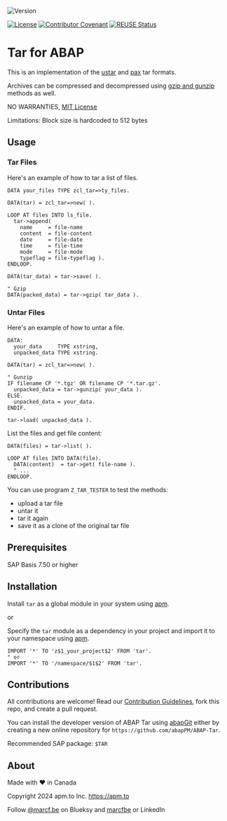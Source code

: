 ![Version](https://img.shields.io/endpoint?url=https://shield.abappm.com/github/abapPM/ABAP-Tar/src/zcl_tar.clas.abap/c_version&label=Version&color=blue)

[![License](https://img.shields.io/github/license/abapPM/ABAP-Tar?label=License&&color=success)](https://github.com/abapPM/ABAP-Tar/blob/main/LICENSE)
[![Contributor Covenant](https://img.shields.io/badge/Contributor%20Covenant-2.1-4baaaa.svg?&color=success)](https://github.com/abapPM/.github/blob/main/CODE_OF_CONDUCT.md)
[![REUSE Status](https://api.reuse.software/badge/github.com/abapPM/ABAP-Tar)](https://api.reuse.software/info/github.com/abapPM/ABAP-Tar)

# Tar for ABAP

This is an implementation of the [ustar](https://en.wikipedia.org/wiki/Tar_(computing)) and [pax](https://en.wikipedia.org/wiki/Pax_(command)) tar formats. 

Archives can be compressed and decompressed using [gzip and gunzip](https://en.wikipedia.org/wiki/Gzip) methods as well.

NO WARRANTIES, [MIT License](https://github.com/abapPM/ABAP-Tar/blob/main/LICENSE)

Limitations: Block size is hardcoded to 512 bytes

## Usage

### Tar Files

Here's an example of how to tar a list of files.

```abap
DATA your_files TYPE zcl_tar=>ty_files.

DATA(tar) = zcl_tar=>new( ).

LOOP AT files INTO ls_file.
  tar->append(
    name     = file-name
    content  = file-content
    date     = file-date
    time     = file-time
    mode     = file-mode
    typeflag = file-typeflag ).
ENDLOOP.

DATA(tar_data) = tar->save( ).

" Gzip
DATA(packed_data) = tar->gzip( tar_data ).
```

### Untar Files

Here's an example of how to untar a file.

```abap
DATA:
  your_data     TYPE xstring,
  unpacked_data TYPE xstring.

DATA(tar) = zcl_tar=>new( ).

" Gunzip
IF filename CP '*.tgz' OR filename CP '*.tar.gz'.
  unpacked_data = tar->gunzip( your_data ).
ELSE.
  unpacked_data = your_data.
ENDIF.

tar->load( unpacked_data ).
```

List the files and get file content:

```abap
DATA(files) = tar->list( ).

LOOP AT files INTO DATA(file).
  DATA(content)  = tar->get( file-name ).
  " ...
ENDLOOP.
```

You can use program `Z_TAR_TESTER` to test the methods:

- upload a tar file
- untar it
- tar it again
- save it as a clone of the original tar file

## Prerequisites

SAP Basis 7.50 or higher

## Installation

Install `tar` as a global module in your system using [apm](https://abappm.com).

or

Specify the `tar` module as a dependency in your project and import it to your namespace using [apm](https://abappm.com).

```abap
IMPORT '*' TO 'z$1_your_project$2' FROM 'tar'.
" or
IMPORT '*' TO '/namespace/$1$2' FROM 'tar'.
```

## Contributions

All contributions are welcome! Read our [Contribution Guidelines](https://github.com/abapPM/ABAP-Tar/blob/main/CONTRIBUTING.md), fork this repo, and create a pull request.

You can install the developer version of ABAP Tar using [abapGit](https://github.com/abapGit/abapGit) either by creating a new online repository for `https://github.com/abapPM/ABAP-Tar`.

Recommended SAP package: `$TAR`

## About

Made with ❤️ in Canada

Copyright 2024 apm.to Inc. <https://apm.to>

Follow [@marcf.be](https://bsky.app/profile/marcf.be) on Blueksy and [marcfbe](https://linkedin.com/in/marcfbe) or LinkedIn
